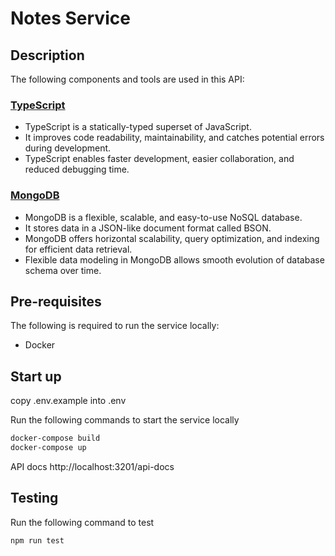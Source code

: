 <h1>Notes Service</h1>

## Description
The following components and tools are used in this API:

### [TypeScript](https://www.typescriptlang.org/)
- TypeScript is a statically-typed superset of JavaScript.
- It improves code readability, maintainability, and catches potential errors during development.
- TypeScript enables faster development, easier collaboration, and reduced debugging time.


### [MongoDB](https://www.mongodb.com/)
- MongoDB is a flexible, scalable, and easy-to-use NoSQL database.
- It stores data in a JSON-like document format called BSON.
- MongoDB offers horizontal scalability, query optimization, and indexing for efficient data retrieval.
- Flexible data modeling in MongoDB allows smooth evolution of database schema over time.


## Pre-requisites
The following is required to run the service locally:

- Docker

## Start up
copy .env.example into .env

Run the following commands to start the service locally

```bash
docker-compose build
docker-compose up
```

API docs
http://localhost:3201/api-docs

## Testing 
Run the following command to test

```bash
npm run test
```
